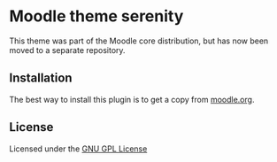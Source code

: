Moodle theme serenity
=====================

This theme was part of the Moodle core distribution, but has now been moved to a separate repository.

Installation
------------

The best way to install this plugin is to get a copy from [moodle.org](https://moodle.org/plugins/view.php?plugin=theme_serenity).

License
-------

Licensed under the [GNU GPL License](http://www.gnu.org/copyleft/gpl.html)
